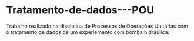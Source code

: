 # Tratamento-de-dados---POU
Trabalho realizado na disciplina de Processos de Operações Unitárias com o tratamento de dados de um experiemento com bomba hidraúlica.
